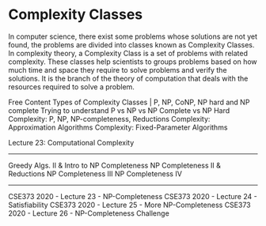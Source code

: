 # Complexity Classes

In computer science, there exist some problems whose solutions are not yet found, the problems are divided into classes known as Complexity Classes. In complexity theory, a Complexity Class is a set of problems with related complexity. These classes help scientists to groups problems based on how much time and space they require to solve problems and verify the solutions. It is the branch of the theory of computation that deals with the resources required to solve a problem. 

<ResourceGroupTitle>Free Content</ResourceGroupTitle>
<BadgeLink colorScheme='yellow' badgeText='Read' href='https://www.geeksforgeeks.org/types-of-complexity-classes-p-np-conp-np-hard-and-np-complete/'>Types of Complexity Classes | P, NP, CoNP, NP hard and NP complete</BadgeLink>
<BadgeLink colorScheme='yellow' badgeText='Read' href='https://softwareengineering.stackexchange.com/questions/308178/trying-to-understand-p-vs-np-vs-np-complete-vs-np-hard'>Trying to understand P vs NP vs NP Complete vs NP Hard</BadgeLink>
<BadgeLink colorScheme='red' badgeText='Watch' href='https://www.youtube.com/watch?v=eHZifpgyH_4&list=PLUl4u3cNGP6317WaSNfmCvGym2ucw3oGp&index=22'>Complexity: P, NP, NP-completeness, Reductions</BadgeLink>
<BadgeLink colorScheme='red' badgeText='Watch' href='https://www.youtube.com/watch?v=MEz1J9wY2iM&list=PLUl4u3cNGP6317WaSNfmCvGym2ucw3oGp&index=24'>Complexity: Approximation Algorithms</BadgeLink>
<BadgeLink colorScheme='red' badgeText='Watch' href='https://www.youtube.com/watch?v=4q-jmGrmxKs&index=25&list=PLUl4u3cNGP6317WaSNfmCvGym2ucw3oGp'>Complexity: Fixed-Parameter Algorithms</BadgeLink>


<BadgeLink colorScheme='red' badgeText='Watch' href='https://www.youtube.com/watch?v=moPtwq_cVH8&list=PLUl4u3cNGP61Oq3tWYp6V_F-5jb5L2iHb&index=24'>Lecture 23: Computational Complexity</BadgeLink>

----

<BadgeLink colorScheme='red' badgeText='Watch' href='https://youtu.be/qcGnJ47Smlo?list=PLFDnELG9dpVxQCxuD-9BSy2E7BWY3t5Sm&t=2939'>Greedy Algs. II & Intro to NP Completeness</BadgeLink>
<BadgeLink colorScheme='red' badgeText='Watch' href='https://www.youtube.com/watch?v=e0tGC6ZQdQE&index=16&list=PLFDnELG9dpVxQCxuD-9BSy2E7BWY3t5Sm'>NP Completeness II & Reductions</BadgeLink>
<BadgeLink colorScheme='red' badgeText='Watch' href='https://www.youtube.com/watch?v=fCX1BGT3wjE&index=17&list=PLFDnELG9dpVxQCxuD-9BSy2E7BWY3t5Sm'>NP Completeness III</BadgeLink>
<BadgeLink colorScheme='red' badgeText='Watch' href='https://www.youtube.com/watch?v=NKLDp3Rch3M&list=PLFDnELG9dpVxQCxuD-9BSy2E7BWY3t5Sm&index=18'>NP Completeness IV</BadgeLink>

----

<BadgeLink colorScheme='red' badgeText='Watch' href='https://www.youtube.com/watch?v=ItHp5laE1VE&list=PLOtl7M3yp-DX6ic0HGT0PUX_wiNmkWkXx&index=23'>CSE373 2020 - Lecture 23 - NP-Completeness</BadgeLink>
<BadgeLink colorScheme='red' badgeText='Watch' href='https://www.youtube.com/watch?v=inaFJeCzGxU&list=PLOtl7M3yp-DX6ic0HGT0PUX_wiNmkWkXx&index=24'>CSE373 2020 - Lecture 24 - Satisfiability</BadgeLink>
<BadgeLink colorScheme='red' badgeText='Watch' href='https://www.youtube.com/watch?v=B-bhKxjZLlc&list=PLOtl7M3yp-DX6ic0HGT0PUX_wiNmkWkXx&index=25'>CSE373 2020 - Lecture 25 - More NP-Completeness</BadgeLink>
<BadgeLink colorScheme='red' badgeText='Watch' href='https://www.youtube.com/watch?v=_EzetTkG_Cc&list=PLOtl7M3yp-DX6ic0HGT0PUX_wiNmkWkXx&index=26'>CSE373 2020 - Lecture 26 - NP-Completeness Challenge</BadgeLink>







